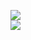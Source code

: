[![](https://img.shields.io/badge/Made%20With-Github%20Spray-lightgrey.svg?style=for-the-badge&logo=github)](https://github.com/Annihil/github-spray#17894)  
[![](https://i.imgur.com/2DrTn0Z.gif)](https://github.com/Annihil/github-spray)